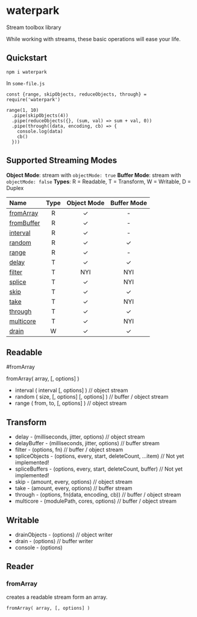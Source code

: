 # waterpark
Stream toolbox library

While working with streams, these basic operations will ease your life.

## Quickstart

    npm i waterpark

In `some-file.js`

    const {range, skipObjects, reduceObjects, through} = require('waterpark')
    
    range(1, 10)
      .pipe(skipObjects(4))
      .pipe(reduceObjects({}, (sum, val) => sum + val, 0))
      .pipe(through((data, encoding, cb) => {
        console.log(data)
        cb()
      }))

## Supported Streaming Modes

**Object Mode**: stream with `objectMode: true`
**Buffer Mode**: stream with `objectMode: false`
**Types**: R = Readable, T = Transform, W = Writable, D = Duplex

| Name                        | Type | Object Mode | Buffer Mode |
|:----------------------------|:----:|:-----------:|:-----------:|
| [fromArray](#fromArray)     | R    | &#10003;    | &#8208;     |
| [fromBuffer](#fromArray)    | R    | &#10003;    | &#8208;     |
| [interval](#interval)       | R    | &#10003;    | &#8208;     |
| [random](#random)           | R    | &#10003;    | &#10003;    |
| [range](#range)             | R    | &#10003;    | &#8208;     |
| [delay](#delay)             | T    | &#10003;    | &#10003;    |
| [filter](#filter)           | T    | NYI         | NYI         |
| [splice](#splice)           | T    | &#10003;    | NYI         |
| [skip](#skip)               | T    | &#10003;    | &#10003;    |
| [take](#take)               | T    | &#10003;    | NYI         |
| [through](#through)         | T    | &#10003;    | &#10003;    |
| [multicore](#multicore)     | T    | &#10003;    | NYI         |
| [drain](#drain)             | W    | &#10003;    | &#10003;    |

## Readable

#fromArray

fromArray( array, \[, options\] )

* interval ( interval \[, options\] ) // object stream
* random ( size, \[, options\] \[, options\] ) // buffer / object stream
* range ( from, to, \[, options\] ) // object stream

## Transform
* delay - (milliseconds, jitter, options) // object stream
* delayBuffer - (milliseconds, jitter, options) // buffer stream
* filter - (options, fn) // buffer / object stream
* spliceObjects - (options, every, start, deleteCount, ...item) // Not yet implemented!
* spliceBuffers - (options, every, start, deleteCount, buffer) // Not yet implemented!
* skip - (amount, every, options) // object stream
* take - (amount, every, options) // buffer stream
* through - (options, fn(data, encoding, cb)) // buffer / object stream
* multicore - (modulePath, cores, options) // buffer / object stream

## Writable

* drainObjects - (options) // object writer
* drain - (options) // buffer writer
* console - (options)

## Reader

### fromArray

creates a readable stream form an array.

    fromArray( array, [, options] )

